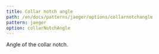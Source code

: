 ```yaml
---
title: Collar notch angle
path: /en/docs/patterns/jaeger/options/collarnotchangle
pattern: jaeger
option: collarNotchAngle
---
```


Angle of the collar notch.